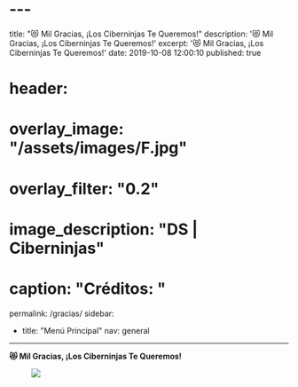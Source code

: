 # ---
title: "😻 Mil Gracias, ¡Los Ciberninjas Te Queremos!"
description: '😻 Mil Gracias, ¡Los Ciberninjas Te Queremos!'
excerpt: '😻 Mil Gracias, ¡Los Ciberninjas Te Queremos!'
date: 2019-10-08 12:00:10
published: true
# header:
#   overlay_image: "/assets/images/F.jpg"
#   overlay_filter: "0.2"
#   image_description: "DS | Ciberninjas"
#   caption: "**Créditos**: "
permalink: /gracias/
sidebar:
- title: "Menú Principal"
  nav: general
---

**😻 Mil Gracias, ¡Los Ciberninjas Te Queremos!**

<figure>
    <img src="https://i.ibb.co/rm7KzLL/giphy.gif">
</figure>
